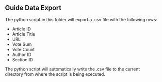 ## Guide Data Export
The python script in this folder will export a .csv file with the following rows:
* Article ID
* Article Title
* URL
* Vote Sum
* Vote Count
* Author ID
* Section ID

The python script will automatically write the .csv file to the current directory from where the script is being executed.
